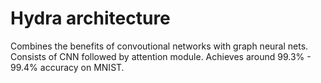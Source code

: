 # Hydra architecture

Combines the benefits of convoutional networks with graph neural nets. Consists of CNN followed by attention module. Achieves around 99.3% - 99.4% accuracy on MNIST.

